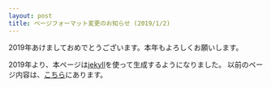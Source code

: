 ```yaml
---
layout: post
title: ページフォーマット変更のお知らせ (2019/1/2)
---
```


2019年あけましておめでとうございます。本年もよろしくお願いします。

2019年より、本ページは[jekyll](https://jekyllrb.com/)を使って生成するようになりました。
以前のページ内容は、[こちら](/pgpage/index-old.html)にあります。
